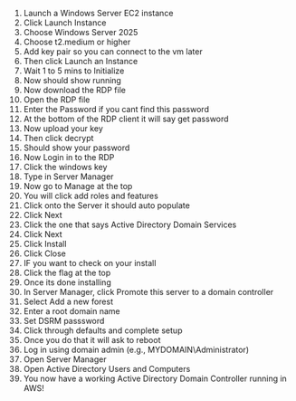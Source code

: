 1. Launch a Windows Server EC2 instance
2. Click Launch Instance
3. Choose Windows Server 2025
4. Choose t2.medium or higher
5. Add key pair so you can connect to the vm later
6. Then click Launch an Instance
7. Wait 1 to 5 mins to Initialize
8. Now should show running
9. Now download the RDP file
10. Open the RDP file
11. Enter the Password if you cant find this password
12. At the bottom of the RDP client it will say get password
13. Now upload your key
14. Then click decrypt
15. Should show your password
16. Now Login in to the RDP
17. Click the windows key
18. Type in Server Manager
19. Now go to Manage at the top
20. You will click add roles and features
21. Click onto the Server it should auto populate
22. Click Next
23. Click the one that says Active Directory Domain Services
24. Click Next
25. Click Install
26. Click Close
27. IF you want to check on your install
28. Click the flag at the top
29. Once its done installing
30. In Server Manager, click Promote this server to a domain controller
31. Select Add a new forest
32. Enter a root domain name
33. Set DSRM passsword
34. Click through defaults and complete setup
35. Once you do that it will ask to reboot
36. Log in using domain admin (e.g., MYDOMAIN\Administrator)
37. Open Server Manager 
38. Open Active Directory Users and Computers
39. You now have a working Active Directory Domain Controller running in AWS!
